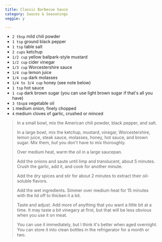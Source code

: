 ```yaml
---
title: Classic Barbecue Sauce 
category: Sauces & Seasonings
veggie: y

--- 
```


* `2 tbsp` mild chili powder
* `1 tsp` ground black pepper
* `1 tsp` table salt
* `2 cups` ketchup
* `1/2 cup` yellow ballpark-style mustard
* `1/2 cup` cider vinegar
* `1/3 cup` Worcestershire sauce
* `1/4 cup` lemon juice
* `1/4 cup` dark molasses
* `1/4 to 3/4 cup` honey (see note below)
* `1 tsp` hot sauce
* `1 cup` dark brown sugar (you can use light brown sugar if that's all you have)
* `3 tbsp`s vegetable oil
* `1` medium onion, finely chopped
* `4` medium cloves of garlic, crushed or minced

> In a small bowl, mix the American chili powder, black pepper, and salt.
>
> In a large bowl, mix the ketchup, mustard, vinegar, Worcestershire, lemon juice, steak sauce, molasses, honey, hot sauce, and brown sugar. Mix them, but you don't have to mix thoroughly.
>
> Over medium heat, warm the oil in a large saucepan.
>
> Add the onions and saute until limp and translucent, about 5 minutes. Crush the garlic, add it, and cook for another minute.
>
> Add the dry spices and stir for about 2 minutes to extract their oil-soluble flavors.
>
> Add the wet ingredients. Simmer over medium heat for 15 minutes with the lid off to thicken it a bit.
>
> Taste and adjust. Add more of anything that you want a little bit at a time. It may taste a bit vinegary at first, but that will be less obvious when you use it on meat.
>
> You can use it immediately, but I think it's better when aged overnight. You can store it into clean bottles in the refrigerator for a month or two.

